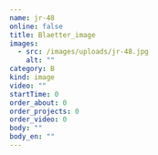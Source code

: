 ```yaml
---
name: jr-48
online: false
title: Blaetter_image
images:
  - src: /images/uploads/jr-48.jpg
    alt: ""
category: B
kind: image
video: ""
startTime: 0
order_about: 0
order_projects: 0
order_video: 0
body: ""
body_en: ""
---
```

